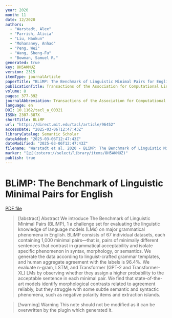 ```yaml
---
year: 2020
month: 11
date: 12/2020
authors:
  - "Warstadt, Alex"
  - "Parrish, Alicia"
  - "Liu, Haokun"
  - "Mohananey, Anhad"
  - "Peng, Wei"
  - "Wang, Sheng-Fu"
  - "Bowman, Samuel R."
generated: true
key: 8H5AKMUZ
version: 2315
itemType: journalArticle
paperTitle: "BLiMP: The Benchmark of Linguistic Minimal Pairs for English"
publicationTitle: Transactions of the Association for Computational Linguistics
volume: 8
pages: 377-392
journalAbbreviation: Transactions of the Association for Computational Linguistics
language: en
DOI: 10.1162/tacl_a_00321
ISSN: 2307-387X
shortTitle: BLiMP
url: "https://direct.mit.edu/tacl/article/96452"
accessDate: "2025-03-06T12:47:43Z"
libraryCatalog: Semantic Scholar
dateAdded: "2025-03-06T12:47:43Z"
dateModified: "2025-03-06T12:47:43Z"
filename: "Warstadt et al. 2020 - BLiMP: The Benchmark of Linguistic Minimal Pairs for English.pdf"
marker: "[🇿](zotero://select/library/items/8H5AKMUZ)"
publish: true
---
```

# BLiMP: The Benchmark of Linguistic Minimal Pairs for English

[PDF file](/Papers/PDFs/Warstadt%20et%20al.%202020%20-%20BLiMP:%20The%20Benchmark%20of%20Linguistic%20Minimal%20Pairs%20for%20English.pdf)

> [!abstract] Abstract
> We introduce The Benchmark of Linguistic Minimal Pairs (BLiMP),
>               1
>               a challenge set for evaluating the linguistic knowledge of language models (LMs) on major grammatical phenomena in English. BLiMP consists of 67 individual datasets, each containing 1,000 minimal pairs—that is, pairs of minimally different sentences that contrast in grammatical acceptability and isolate specific phenomenon in syntax, morphology, or semantics. We generate the data according to linguist-crafted grammar templates, and human aggregate agreement with the labels is 96.4%. We evaluate n-gram, LSTM, and Transformer (GPT-2 and Transformer-XL) LMs by observing whether they assign a higher probability to the acceptable sentence in each minimal pair. We find that state-of-the-art models identify morphological contrasts related to agreement reliably, but they struggle with some subtle semantic and syntactic phenomena, such as negative polarity items and extraction islands.

>[!warning] Warning
> This note should not be modified as it can be overwritten by the plugin which generated it.

